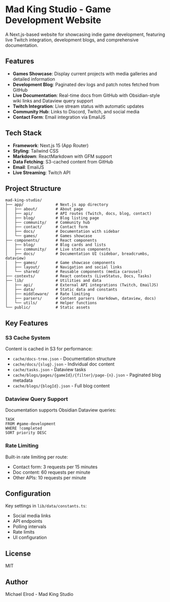 # Mad King Studio - Game Development Website

A Next.js-based website for showcasing indie game development, featuring live Twitch integration, development blogs, and comprehensive documentation.

## Features

- **Games Showcase**: Display current projects with media galleries and detailed information
- **Development Blog**: Paginated dev logs and patch notes fetched from GitHub
- **Live Documentation**: Real-time docs from GitHub with Obsidian-style wiki links and Dataview query support
- **Twitch Integration**: Live stream status with automatic updates
- **Community Hub**: Links to Discord, Twitch, and social media
- **Contact Form**: Email integration via EmailJS

## Tech Stack

- **Framework**: Next.js 15 (App Router)
- **Styling**: Tailwind CSS
- **Markdown**: ReactMarkdown with GFM support
- **Data Fetching**: S3-cached content from GitHub
- **Email**: EmailJS
- **Live Streaming**: Twitch API

## Project Structure

```
mad-king-studio/
├── app/              # Next.js app directory
│   ├── about/        # About page
│   ├── api/          # API routes (Twitch, docs, blog, contact)
│   ├── blog/         # Blog listing page
│   ├── community/    # Community hub
│   ├── contact/      # Contact form
│   ├── docs/         # Documentation with sidebar
│   └── games/        # Games showcase
├── components/       # React components
│   ├── blog/         # Blog cards and lists
│   ├── community/    # Live status components
│   ├── docs/         # Documentation UI (sidebar, breadcrumbs, dataview)
│   ├── games/        # Game showcase components
│   ├── layout/       # Navigation and social links
│   └── shared/       # Reusable components (media carousel)
├── contexts/         # React contexts (LiveStatus, Docs, Tasks)
├── lib/              # Utilities and data
│   ├── api/          # External API integrations (Twitch, EmailJS)
│   ├── data/         # Static data and constants
│   ├── middleware/   # Rate limiting
│   ├── parsers/      # Content parsers (markdown, dataview, docs)
│   └── utils/        # Helper functions
└── public/           # Static assets
```

## Key Features

### S3 Cache System

Content is cached in S3 for performance:

- `cache/docs-tree.json` - Documentation structure
- `cache/docs/{slug}.json` - Individual doc content
- `cache/tasks.json` - Dataview tasks
- `cache/blogs/pages/{gameId}/{filter}/page-{n}.json` - Paginated blog metadata
- `cache/blogs/{blogId}.json` - Full blog content

### Dataview Query Support

Documentation supports Obsidian Dataview queries:

```dataview
TASK
FROM #game-development
WHERE !completed
SORT priority DESC
```

### Rate Limiting

Built-in rate limiting per route:

- Contact form: 3 requests per 15 minutes
- Doc content: 60 requests per minute
- Other APIs: 10 requests per minute

## Configuration

Key settings in `lib/data/constants.ts`:

- Social media links
- API endpoints
- Polling intervals
- Rate limits
- UI configuration

## License

MIT

## Author

Michael Elrod - Mad King Studio
